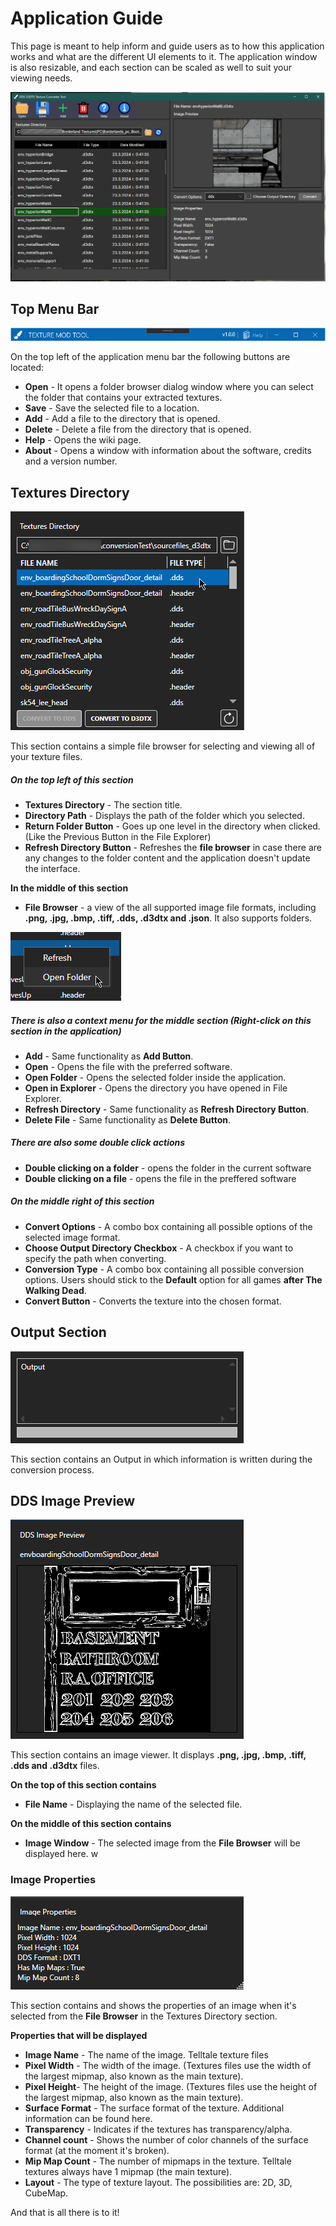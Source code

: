 # Application Guide

This page is meant to help inform and guide users as to how this application works and what are the different UI elements to it. The application window is also resizable, and each section can be scaled as well to suit your viewing needs.

![Main Thumb](https://github.com/Telltale-Modding-Group/DDS-D3DTX-Converter/blob/main/tutorial-screenshots/mainThumb.png)

## Top Menu Bar

![ui-guide0](https://github.com/Telltale-Modding-Group/DDS-D3DTX-Converter/blob/main/tutorial-screenshots/ui-guide0.png)

On the top left of the application menu bar the following buttons are located:
- **Open** - It opens a folder browser dialog window where you can select the folder that contains your extracted textures.
- **Save** - Save the selected file to a location.
- **Add** - Add a file to the directory that is opened.
- **Delete** - Delete a file from the directory that is opened.
- **Help** - Opens the wiki page.
- **About** - Opens a window with information about the software, credits and a version number.

## Textures Directory

![ui-guide1](https://github.com/Telltale-Modding-Group/DDS-D3DTX-Converter/blob/main/tutorial-screenshots/ui-guide1.png)

This section contains a simple file browser for selecting and viewing all of your texture files.

##### On the top left of this section
- **Textures Directory** - The section title.
- **Directory Path** - Displays the path of the folder which you selected.
- **Return Folder Button** - Goes up one level in the directory when clicked. (Like the Previous Button in the File Explorer)
- **Refresh Directory Button** - Refreshes the **file browser** in case there are any changes to the folder content and the application doesn't update the interface.

**In the middle of this section**
- **File Browser** - a view of the all supported image file formats, including **.png, .jpg, .bmp, .tiff, .dds, .d3dtx and .json**. It also supports folders. 

![ui-guide5](https://github.com/Telltale-Modding-Group/DDS-D3DTX-Converter/blob/main/tutorial-screenshots/ui-guide5.png)

##### There is also a context menu for the middle section (Right-click on this section in the application)
- **Add** - Same functionality as **Add Button**.
- **Open** - Opens the file with the preferred software.
- **Open Folder** - Opens the selected folder inside the application.
- **Open in Explorer** - Opens the directory you have opened in File Explorer.
- **Refresh Directory** - Same functionality as **Refresh Directory Button**.
- **Delete File** - Same functionality as **Delete Button**.

##### There are also some double click actions 
- **Double clicking on a folder** - opens the folder in the current software
- **Double clicking on a file** - opens the file in the preffered software

##### On the middle right of this section
- **Convert Options** - A combo box containing all possible options of the selected image format.
- **Choose Output Directory Checkbox** - A checkbox if you want to specify the path when converting.
- **Conversion Type** - A combo box containing all possible conversion options. Users should stick to the **Default** option for all games **after The Walking Dead**.
- **Convert Button** - Converts the texture into the chosen format.

## Output Section

![ui-guide2](https://github.com/Telltale-Modding-Group/DDS-D3DTX-Converter/blob/main/tutorial-screenshots/ui-guide2.png)

This section contains an Output in which information is written during the conversion process.

## DDS Image Preview

![ui-guide3](https://github.com/Telltale-Modding-Group/DDS-D3DTX-Converter/blob/main/tutorial-screenshots/ui-guide3.png)

This section contains an image viewer. It displays **.png, .jpg, .bmp, .tiff, .dds and .d3dtx** files.

**On the top of this section contains**
- **File Name** - Displaying the name of the selected file.

**On the middle of this section contains**
- **Image Window** - The selected image from the **File Browser** will be displayed here. w

### Image Properties

![ui-guide4](https://github.com/Telltale-Modding-Group/DDS-D3DTX-Converter/blob/main/tutorial-screenshots/ui-guide4.png)

This section contains and shows the properties of an image when it's selected from the **File Browser** in the Textures Directory section.

**Properties that will be displayed**
- **Image Name** - The name of the image. Telltale texture files 
- **Pixel Width** - The width of the image. (Textures files use the width of the largest mipmap, also known as the main texture).
- **Pixel Height**- The height of the image. (Textures files use the height of the largest mipmap, also known as the main texture).
- **Surface Format** - The surface format of the texture. Additional information can be found here.
- **Transparency** - Indicates if the textures has transparency/alpha.
- **Channel count** - Shows the number of color channels of the surface format (at the moment it's broken).
- **Mip Map Count** - The number of mipmaps in the texture. Telltale textures always have 1 mipmap (the main texture).
- **Layout** - The type of texture layout. The possibilities are: 2D, 3D, CubeMap.

And that is all there is to it!